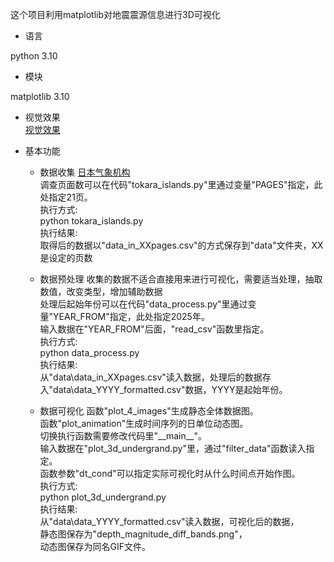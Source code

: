这个项目利用matplotlib对地震震源信息进行3D可视化



* 语言

python 3.10



* 模块

matplotlib 3.10



* 视觉效果  
[视觉效果](sample/depth_magnitude_diff_bands.gif "视觉效果")  


* 基本功能
  * 数据收集
  [日本气象机构](https://earthquake.tenki.jp/bousai/earthquake/center/798/ "地震信息")  
  调查页面数可以在代码"tokara\_islands.py"里通过变量"PAGES"指定，此处指定21页。  
  执行方式:  
    python tokara\_islands.py  
  执行结果:  
    取得后的数据以"data\_in\_XXpages.csv"的方式保存到"data"文件夹，XX是设定的页数  

  * 数据预处理
  收集的数据不适合直接用来进行可视化，需要适当处理，抽取数值，改变类型，增加辅助数据  
  处理后起始年份可以在代码"data\_process.py"里通过变量"YEAR\_FROM"指定，此处指定2025年。  
  输入数据在"YEAR\_FROM"后面，"read\_csv"函数里指定。  
  执行方式:  
    python data\_process.py  
  执行结果:  
    从"data\\data\_in\_XXpages.csv"读入数据，处理后的数据存入"data\\data\_YYYY\_formatted.csv"数据，YYYY是起始年份。  

  * 数据可视化
  函数"plot\_4\_images"生成静态全体数据图。  
  函数"plot\_animation"生成时间序列的日单位动态图。  
  切换执行函数需要修改代码里"\_\_main\_\_"。  
  输入数据在"plot\_3d\_undergrand.py"里，通过"filter\_data"函数读入指定。  
  函数参数"dt\_cond"可以指定实际可视化时从什么时间点开始作图。  
  执行方式:  
    python plot\_3d\_undergrand.py  
  执行结果:  
    从"data\\data\_YYYY\_formatted.csv"读入数据，可视化后的数据，  
    静态图保存为"depth\_magnitude\_diff\_bands.png"，  
    动态图保存为同名GIF文件。  
